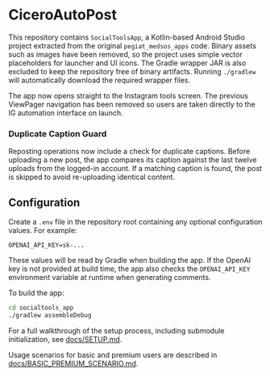 # CiceroAutoPost

This repository contains `SocialToolsApp`, a Kotlin-based Android Studio project extracted from the original `pegiat_medsos_apps` code.
Binary assets such as images have been removed, so the project uses simple vector placeholders for launcher and UI icons.
The Gradle wrapper JAR is also excluded to keep the repository free of binary
artifacts. Running `./gradlew` will automatically download the required
wrapper files.

The app now opens straight to the Instagram tools screen. The previous
ViewPager navigation has been removed so users are taken directly to the IG
automation interface on launch.

### Duplicate Caption Guard

Reposting operations now include a check for duplicate captions. Before
uploading a new post, the app compares its caption against the last twelve
uploads from the logged-in account. If a matching caption is found, the post is
skipped to avoid re-uploading identical content.

## Configuration

Create a `.env` file in the repository root containing any optional
configuration values. For example:

```
OPENAI_API_KEY=sk-...
```

These values will be read by Gradle when building the app. If the OpenAI key is
not provided at build time, the app also checks the `OPENAI_API_KEY` environment
variable at runtime when generating comments.

To build the app:

```bash
cd socialtools_app
./gradlew assembleDebug
```

For a full walkthrough of the setup process, including submodule initialization,
see [docs/SETUP.md](docs/SETUP.md).

Usage scenarios for basic and premium users are described in
[docs/BASIC_PREMIUM_SCENARIO.md](docs/BASIC_PREMIUM_SCENARIO.md).
